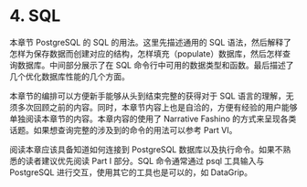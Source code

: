 # 4. SQL

本章节 PostgreSQL 的 SQL 的用法。这里先描述通用的 SQL 语法，然后解释了怎样为保存数据而创建对应的结构，怎样填充（populate）数据库，然后怎样查询数据库。中间部分展示了在 SQL 命令行中可用的数据类型和函数。最后描述了几个优化数据库性能的几个方面。

本章节的编排可以方便新手能够从头到结束完整的获得对于 SQL 语言的理解，无须多次回顾之前的内容。同时，本章节内容上也是自洽的，方便有经验的用户能够单独阅读本章节的内容。本章内容的使用了 Narrative Fashino 的方式来呈现各类话题。如果想查询完整的涉及到的命令的用法可以参考 Part VI。

阅读本章应该具备知道如何连接到 PostgreSQL 数据库以及执行命令。如果不熟悉的读者建议优先阅读 Part I 部分。SQL 命令通常通过 psql 工具输入与 PostgreSQL 进行交互，使用其它的工具也是可以的，如 DataGrip。